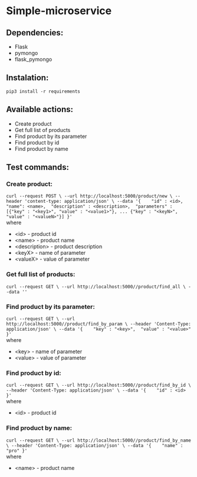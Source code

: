 # Simple-microservice

## Dependencies: 
- Flask
- pymongo
- flask_pymongo
   
## Instalation:
`pip3 install -r requirements`

## Available actions:
- Create product
- Get full list of products
- Find product by its parameter
- Find product by id
- Find product by name

## Test commands:
### Create product:
`curl --request POST \
  --url http://localhost:5000/product/new \
  --header 'content-type: application/json' \
  --data '{    "id" : <id>, 
               "name": <name>, 
               "description" : <description>, 
               "parameters" : [{"key" : "<key1>", "value" : "<value1>"},
                                ...
                               {"key" : "<keyN>", "value" : "<valueN>"}]
}'`<br/>   where 
- \<id\> - product id
- \<name\> - product name
- \<description\> - product description 
- \<keyX\> - name of parameter
- \<valueX\> - value of parameter
  
### Get full list of products:
`curl --request GET \
--url http://localhost:5000//product/find_all \
--data ''`

### Find product by its parameter:
`curl --request GET \
--url http://localhost:5000//product/find_by_param \
--header 'Content-Type: application/json' \
--data '{   
    "key" : "<key>", 
    "value" : "<value>"
}'`<br/>   where
- \<key\> - name of parameter 
- \<value\> - value of parameter
  
### Find product by id:
`curl --request GET \
--url http://localhost:5000//product/find_by_id \
--header 'Content-Type: application/json' \
--data '{   
    "id" : <id>
}'`<br/>   where 
- \<id\> - product id

### Find product by name: 
`curl --request GET \
--url http://localhost:5000//product/find_by_name \
--header 'Content-Type: application/json' \
--data '{   
    "name" : "pro"
}'`<br/>   where
- \<name\> - product name
